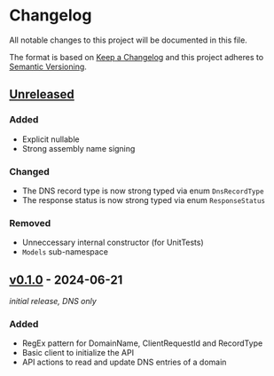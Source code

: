 # Changelog

All notable changes to this project will be documented in this file.

The format is based on [Keep a Changelog](https://keepachangelog.com/en/1.1.0/)
and this project adheres to [Semantic Versioning](https://semver.org/spec/v2.0.0.html).

## [Unreleased]

### Added

- Explicit nullable
- Strong assembly name signing

### Changed

- The DNS record type is now strong typed via enum `DnsRecordType`
- The response status is now strong typed via enum `ResponseStatus`

### Removed

- Unneccessary internal constructor (for UnitTests)
- `Models` sub-namespace


## [v0.1.0] - 2024-06-21

_initial release, DNS only_

### Added

- RegEx pattern for DomainName, ClientRequestId and RecordType
- Basic client to initialize the API
- API actions to read and update DNS entries of a domain



[Unreleased]: https://github.com/AM-WD/netcup-ccp-api/compare/v0.1.0...HEAD
[v0.1.0]: https://github.com/AM-WD/netcup-ccp-api/commits/v0.1.0
